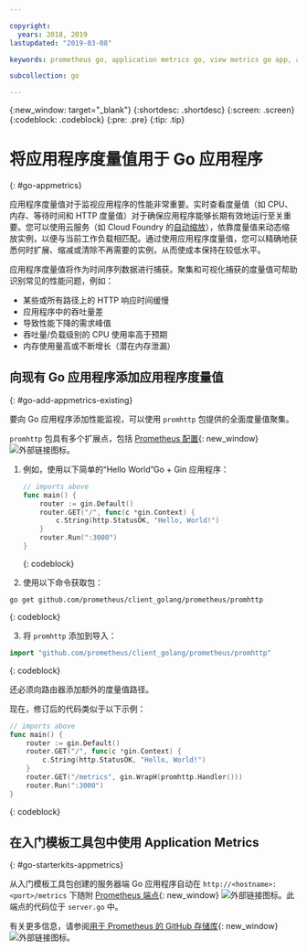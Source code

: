 ```yaml
---

copyright:
  years: 2018, 2019
lastupdated: "2019-03-08"

keywords: prometheus go, application metrics go, view metrics go app, add metrics go, promhttp go, autoscaling go

subcollection: go

---
```


{:new_window: target="_blank"}
{:shortdesc: .shortdesc}
{:screen: .screen}
{:codeblock: .codeblock}
{:pre: .pre}
{:tip: .tip}

# 将应用程序度量值用于 Go 应用程序
{: #go-appmetrics}

应用程序度量值对于监视应用程序的性能非常重要。实时查看度量值（如 CPU、内存、等待时间和 HTTP 度量值）对于确保应用程序能够长期有效地运行至关重要。您可以使用云服务（如 Cloud Foundry 的[自动缩放](/docs/services/Auto-Scaling?topic=services/Auto-Scaling-get-started#get-started)），依靠度量值来动态缩放实例，以便与当前工作负载相匹配。通过使用应用程序度量值，您可以精确地获悉何时扩展、缩减或清除不再需要的实例，从而使成本保持在较低水平。

应用程序度量值将作为时间序列数据进行捕获。聚集和可视化捕获的度量值可帮助识别常见的性能问题，例如：

* 某些或所有路径上的 HTTP 响应时间缓慢
* 应用程序中的吞吐量差
* 导致性能下降的需求峰值
* 吞吐量/负载级别的 CPU 使用率高于预期
* 内存使用量高或不断增长（潜在内存泄漏）

## 向现有 Go 应用程序添加应用程序度量值
{: #go-add-appmetrics-existing}

要向 Go 应用程序添加性能监视，可以使用 `promhttp` 包提供的全面度量值聚集。

`promhttp` 包具有多个扩展点，包括 [Prometheus 配置](https://github.com/prometheus/client_golang){: new_window} ![外部链接图标](../icons/launch-glyph.svg "外部链接图标")。

1. 例如，使用以下简单的“Hello World”Go + Gin 应用程序：
    ```go
    // imports above
    func main() {
        router := gin.Default()
        router.GET("/", func(c *gin.Context) {
            c.String(http.StatusOK, "Hello, World!")
        }
        router.Run(":3000")
    }
    ```
    {: codeblock}

2. 使用以下命令获取包：
  ```
  go get github.com/prometheus/client_golang/prometheus/promhttp
  ```
  {: codeblock}

3. 将 `promhttp` 添加到导入：
  ```go
  import "github.com/prometheus/client_golang/prometheus/promhttp"
  ```
  {: codeblock}

  还必须向路由器添加额外的度量值路径。

  现在，修订后的代码类似于以下示例：
  ```go
  // imports above
  func main() {
      router := gin.Default()
      router.GET("/", func(c *gin.Context) {
          c.String(http.StatusOK, "Hello, World!")
      }
      router.GET("/metrics", gin.WrapH(promhttp.Handler()))
      router.Run(":3000")
  }
  ```
  {: codeblock}

## 在入门模板工具包中使用 Application Metrics
{: #go-starterkits-appmetrics}

从入门模板工具包创建的服务器端 Go 应用程序自动在 `http://<hostname>:<port>/metrics` 下随附 [Prometheus 端点](https://prometheus.io/){: new_window} ![外部链接图标](../icons/launch-glyph.svg "外部链接图标")。此端点的代码位于 `server.go` 中。

有关更多信息，请参阅[用于 Prometheus 的 GitHub 存储库](https://github.com/prometheus/client_golang/){: new_window} ![外部链接图标](../icons/launch-glyph.svg "外部链接图标")。
